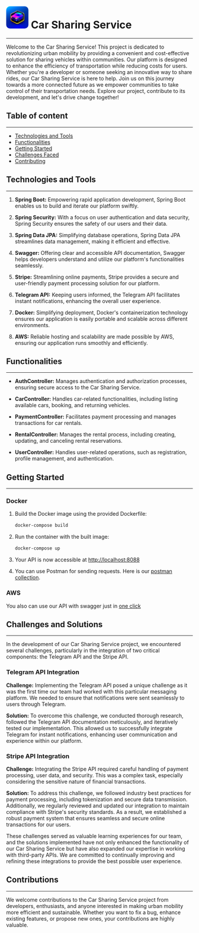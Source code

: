 # <img src="icon.jpg" style="border-radius: 10px; width: 60px"> Car Sharing Service 

---

Welcome to the Car Sharing Service! This project is dedicated to revolutionizing urban mobility by providing a convenient and cost-effective solution for sharing vehicles within communities. Our platform is designed to enhance the efficiency of transportation while reducing costs for users. Whether you're a developer or someone seeking an innovative way to share rides, our Car Sharing Service is here to help. Join us on this journey towards a more connected future as we empower communities to take control of their transportation needs. Explore our project, contribute to its development, and let's drive change together!

## Table of content

---
- [Technologies and Tools](#technologies-and-tools)
- [Functionalities](#functionalities)
- [Getting Started](#getting-started)
- [Challenges Faced](#challenges-and-solutions)
- [Contributing](#contributions)

## Technologies and Tools

---

1. **Spring Boot:** Empowering rapid application development, Spring Boot enables us to build and iterate our platform swiftly.

2. **Spring Security:** With a focus on user authentication and data security, Spring Security ensures the safety of our users and their data.

3. **Spring Data JPA:** Simplifying database operations, Spring Data JPA streamlines data management, making it efficient and effective.

4. **Swagger:** Offering clear and accessible API documentation, Swagger helps developers understand and utilize our platform's functionalities seamlessly.

5. **Stripe:** Streamlining online payments, Stripe provides a secure and user-friendly payment processing solution for our platform.

6. **Telegram API:** Keeping users informed, the Telegram API facilitates instant notifications, enhancing the overall user experience.

7. **Docker:** Simplifying deployment, Docker's containerization technology ensures our application is easily portable and scalable across different environments.

8. **AWS:** Reliable hosting and scalability are made possible by AWS, ensuring our application runs smoothly and efficiently.

## Functionalities

---

- **AuthController:** Manages authentication and authorization processes, ensuring secure access 
  to the Car Sharing Service.

- **CarController:** Handles car-related functionalities, including listing available cars, 
  booking, and returning vehicles.

- **PaymentController:** Facilitates payment processing and manages transactions for car rentals.

- **RentalController:** Manages the rental process, including creating, updating, and canceling 
  rental reservations.

- **UserController:** Handles user-related operations, such as registration, profile management, 
  and authentication.

## Getting Started

---

### Docker

1. Build the Docker image using the provided Dockerfile:

   ```bash
   docker-compose build
   ```

2. Run the container with the built image:

   ```bash
   docker-compose up
   ```

3. Your API is now accessible at [http://localhost:8088](http://localhost:8088)
4. You can use Postman for sending requests. Here is our [postman collection](Car_Sharing_App.postman_collection.json).
### AWS

You also can use our API with swagger just in [one click](http://ec2-52-90-65-210.compute-1.amazonaws.com/api/swagger-ui/index.html#/)

## Challenges and Solutions

---

In the development of our Car Sharing Service project, we encountered several challenges, particularly in the integration of two critical components: the Telegram API and the Stripe API.

### Telegram API Integration

**Challenge:** Implementing the Telegram API posed a unique challenge as it was the first time our team had worked with this particular messaging platform. We needed to ensure that notifications were sent seamlessly to users through Telegram.

**Solution:** To overcome this challenge, we conducted thorough research, followed the Telegram API documentation meticulously, and iteratively tested our implementation. This allowed us to successfully integrate Telegram for instant notifications, enhancing user communication and experience within our platform.

### Stripe API Integration

**Challenge:** Integrating the Stripe API required careful handling of payment processing, user data, and security. This was a complex task, especially considering the sensitive nature of financial transactions.

**Solution:** To address this challenge, we followed industry best practices for payment processing, including tokenization and secure data transmission. Additionally, we regularly reviewed and updated our integration to maintain compliance with Stripe's security standards. As a result, we established a robust payment system that ensures seamless and secure online transactions for our users.

These challenges served as valuable learning experiences for our team, and the solutions implemented have not only enhanced the functionality of our Car Sharing Service but have also expanded our expertise in working with third-party APIs. We are committed to continually improving and refining these integrations to provide the best possible user experience.

## Contributions

---

We welcome contributions to the Car Sharing Service project from developers, enthusiasts, and anyone interested in making urban mobility more efficient and sustainable. Whether you want to fix a bug, enhance existing features, or propose new ones, your contributions are highly valuable.